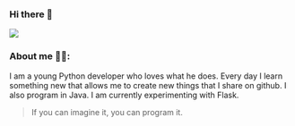 ### Hi there 👋
![](https://media.giphy.com/media/l3vRdhgjZsb70ZVO8/giphy.gif)


### About me 🙍‍♂️:
I am a young Python developer who loves what he does. Every day I learn something new that allows me to create new things that I share on github. I also program in Java. I am currently experimenting with Flask.

> If you can imagine it, you can program it.
<!--
**Mazzya/Mazzya** is a ✨ _special_ ✨ repository because its `README.md` (this file) appears on your GitHub profile.

Here are some ideas to get you started:

- 🔭 I’m currently working on ...
- 🌱 I’m currently learning ...
- 👯 I’m looking to collaborate on ...
- 🤔 I’m looking for help with ...
- 💬 Ask me about ...
- 📫 How to reach me: ...
- 😄 Pronouns: ...
- ⚡ Fun fact: ...
-->
